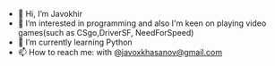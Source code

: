 - 👋 Hi, I’m Javokhir
- 👀 I’m interested in programming and also I'm keen on playing video games(such as CSgo,DriverSF, NeedForSpeed)
- 🌱 I’m currently learning Python
- 📫 How to reach me:  with @javoxkhasanov@gmail.com

<!---
JavohKhasanov/JavohKhasanov is a ✨ special ✨ repository because its `README.md` (this file) appears on your GitHub profile.
You can click the Preview link to take a look at your changes.
--->
